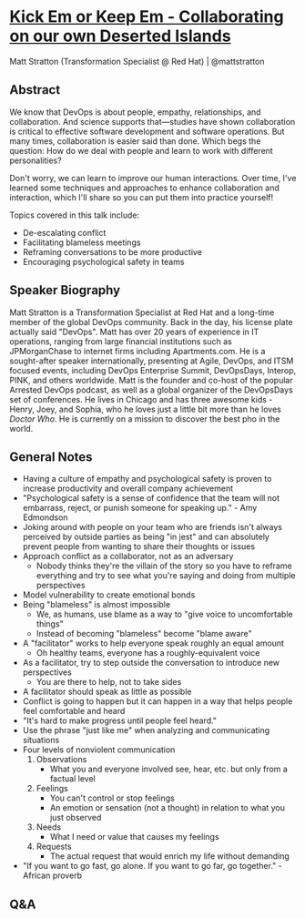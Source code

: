 # [Kick Em or Keep Em - Collaborating on our own Deserted Islands](https://desertedisland.club/agenda/#mattstratton)

Matt Stratton (Transformation Specialist @ Red Hat) | @mattstratton

## Abstract

We know that DevOps is about people, empathy, relationships, and collaboration. And science supports that—studies have shown collaboration is critical to effective software development and software operations. But many times, collaboration is easier said than done. Which begs the question: How do we deal with people and learn to work with different personalities?

Don't worry, we can learn to improve our human interactions. Over time, I've learned some techniques and approaches to enhance collaboration and interaction, which I'll share so you can put them into practice yourself!

Topics covered in this talk include:

- De-escalating conflict
- Facilitating blameless meetings
- Reframing conversations to be more productive
- Encouraging psychological safety in teams

## Speaker Biography

Matt Stratton is a Transformation Specialist at Red Hat and a long-time member of the global DevOps community. Back in the day, his license plate actually said "DevOps". Matt has over 20 years of experience in IT operations, ranging from large financial institutions such as JPMorganChase to internet firms including Apartments.com. He is a sought-after speaker internationally, presenting at Agile, DevOps, and ITSM focused events, including DevOps Enterprise Summit, DevOpsDays, Interop, PINK, and others worldwide. Matt is the founder and co-host of the popular Arrested DevOps podcast, as well as a global organizer of the DevOpsDays set of conferences. He lives in Chicago and has three awesome kids - Henry, Joey, and Sophia, who he loves just a little bit more than he loves *Doctor Who*. He is currently on a mission to discover the best pho in the world.

## General Notes

- Having a culture of empathy and psychological safety is proven to increase productivity and overall company achievement
- "Psychological safety is a sense of confidence that the team will not embarrass, reject, or punish someone for speaking up." - Amy Edmondson
- Joking around with people on your team who are friends isn't always perceived by outside parties as being "in jest" and can absolutely prevent people from wanting to share their thoughts or issues
- Approach conflict as a collaborator, not as an adversary
	- Nobody thinks they're the villain of the story so you have to reframe everything and try to see what you're saying and doing from multiple perspectives
- Model vulnerability to create emotional bonds
- Being "blameless" is almost impossible
	- We, as humans, use blame as a way to "give voice to uncomfortable things"
	- Instead of becoming "blameless" become "blame aware"
- A "facilitator" works to help everyone speak roughly an equal amount
	- Oh healthy teams, everyone has a roughly-equivalent voice
- As a facilitator, try to step outside the conversation to introduce new perspectives
	- You are there to help, not to take sides
- A facilitator should speak as little as possible
- Conflict is going to happen but it can happen in a way that helps people feel comfortable and heard
- "It's hard to make progress until people feel heard."
- Use the phrase "just like me" when analyzing and communicating situations
- Four levels of nonviolent communication
	1. Observations
		- What you and everyone involved see, hear, etc. but only from a factual level
	1. Feelings
		- You can't control or stop feelings
		- An emotion or sensation (not a thought) in relation to what you just observed
	1. Needs
		- What I need or value that causes my feelings
	1. Requests
		- The actual request that would enrich my life without demanding
- "If you want to go fast, go alone. If you want to go far, go together." - African proverb

## Q&A
